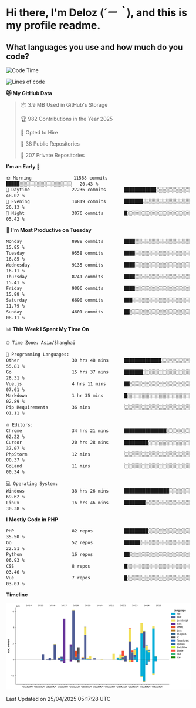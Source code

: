 # **Hi there, I'm Deloz (*´ー｀*), and this is my profile readme.**

## **What languages you use and how much do you code?**

<!--START_SECTION:waka-->
![Code Time](http://img.shields.io/badge/Code%20Time-6%2C229%20hrs%2021%20mins-blue)

![Lines of code](https://img.shields.io/badge/From%20Hello%20World%20I%27ve%20Written-50.9%20million%20lines%20of%20code-blue)

**🐱 My GitHub Data** 

> 📦 3.9 MB Used in GitHub's Storage 
 > 
> 🏆 982 Contributions in the Year 2025
 > 
> 💼 Opted to Hire
 > 
> 📜 38 Public Repositories 
 > 
> 🔑 207 Private Repositories 
 > 
**I'm an Early 🐤** 

```text
🌞 Morning                11588 commits       █████░░░░░░░░░░░░░░░░░░░░   20.43 % 
🌆 Daytime                27236 commits       ████████████░░░░░░░░░░░░░   48.02 % 
🌃 Evening                14819 commits       ███████░░░░░░░░░░░░░░░░░░   26.13 % 
🌙 Night                  3076 commits        █░░░░░░░░░░░░░░░░░░░░░░░░   05.42 % 
```
📅 **I'm Most Productive on Tuesday** 

```text
Monday                   8988 commits        ████░░░░░░░░░░░░░░░░░░░░░   15.85 % 
Tuesday                  9558 commits        ████░░░░░░░░░░░░░░░░░░░░░   16.85 % 
Wednesday                9135 commits        ████░░░░░░░░░░░░░░░░░░░░░   16.11 % 
Thursday                 8741 commits        ████░░░░░░░░░░░░░░░░░░░░░   15.41 % 
Friday                   9006 commits        ████░░░░░░░░░░░░░░░░░░░░░   15.88 % 
Saturday                 6690 commits        ███░░░░░░░░░░░░░░░░░░░░░░   11.79 % 
Sunday                   4601 commits        ██░░░░░░░░░░░░░░░░░░░░░░░   08.11 % 
```


📊 **This Week I Spent My Time On** 

```text
🕑︎ Time Zone: Asia/Shanghai

💬 Programming Languages: 
Other                    30 hrs 48 mins      ██████████████░░░░░░░░░░░   55.81 % 
Go                       15 hrs 37 mins      ███████░░░░░░░░░░░░░░░░░░   28.31 % 
Vue.js                   4 hrs 11 mins       ██░░░░░░░░░░░░░░░░░░░░░░░   07.61 % 
Markdown                 1 hr 35 mins        █░░░░░░░░░░░░░░░░░░░░░░░░   02.89 % 
Pip Requirements         36 mins             ░░░░░░░░░░░░░░░░░░░░░░░░░   01.11 % 

🔥 Editors: 
Chrome                   34 hrs 21 mins      ████████████████░░░░░░░░░   62.22 % 
Cursor                   20 hrs 28 mins      █████████░░░░░░░░░░░░░░░░   37.07 % 
PhpStorm                 12 mins             ░░░░░░░░░░░░░░░░░░░░░░░░░   00.37 % 
GoLand                   11 mins             ░░░░░░░░░░░░░░░░░░░░░░░░░   00.34 % 

💻 Operating System: 
Windows                  38 hrs 26 mins      █████████████████░░░░░░░░   69.62 % 
Linux                    16 hrs 46 mins      ████████░░░░░░░░░░░░░░░░░   30.38 % 
```

**I Mostly Code in PHP** 

```text
PHP                      82 repos            █████████░░░░░░░░░░░░░░░░   35.50 % 
Go                       52 repos            ██████░░░░░░░░░░░░░░░░░░░   22.51 % 
Python                   16 repos            ██░░░░░░░░░░░░░░░░░░░░░░░   06.93 % 
CSS                      8 repos             █░░░░░░░░░░░░░░░░░░░░░░░░   03.46 % 
Vue                      7 repos             █░░░░░░░░░░░░░░░░░░░░░░░░   03.03 % 
```



**Timeline**

![Lines of Code chart](https://raw.githubusercontent.com/deloz/deloz/main/assets/bar_graph.png)


 Last Updated on 25/04/2025 05:17:28 UTC
<!--END_SECTION:waka-->
